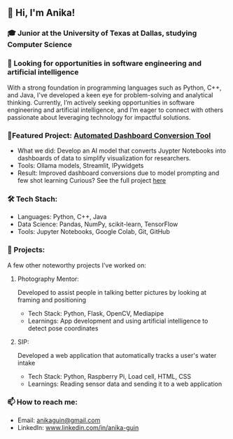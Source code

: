 ## 👋 Hi, I'm Anika!

### 🎓 Junior at the University of Texas at Dallas, studying Computer Science

### 🔭 Looking for opportunities in software engineering and artificial intelligence

With a strong foundation in programming languages such as Python, C++, and Java, I've developed a keen eye for problem-solving and analytical thinking. 
Currently, I’m actively seeking opportunities in software engineering and artificial intelligence, and I’m eager to connect with others passionate about leveraging technology for impactful solutions.

### 🎯Featured Project: [Automated Dashboard Conversion Tool](https://github.com/anikaguin/Axle-Informatics)
* What we did: Develop an AI model that converts Juypter Notebooks into dashboards of data to simplify visualization for researchers. 
* Tools: Ollama models, Streamlit, IPywidgets
* Result: Improved dashboard conversions due to model prompting and few shot learning
Curious? See the full project [here](https://github.com/anikaguin/Axle-Informatics)

### 🛠 Tech Stach:
* Languages: Python, C++, Java
* Data Science: Pandas, NumPy, scikit-learn, TensorFlow
* Tools: Jupyter Notebooks, Google Colab, Git, GitHub

### 🚀 Projects:
A few other noteworthy projects I’ve worked on:
1. Photography Mentor:
   
   Developed to assist people in talking better pictures by looking at framing and positioning
   * Tech Stack: Python, Flask, OpenCV, Mediapipe
   * Learnings: App development and using artificial intelligence to detect pose coordinates
3. SIP:
   
   Developed a web application that automatically tracks a user's water intake
   * Tech Stack: Python, Raspberry Pi, Load cell, HTML, CSS
   * Learnings: Reading sensor data and sending it to a web application

### 📫 How to reach me:
* Email: anikaguin@gmail.com
* LinkedIn: www.linkedin.com/in/anika-guin

<!--
**anikaguin/anikaguin** is a ✨ _special_ ✨ repository because its `README.md` (this file) appears on your GitHub profile.

Here are some ideas to get you started:

- 🔭 I’m currently working on ...
- 🌱 I’m currently learning ...
- 👯 I’m looking to collaborate on ...
- 🤔 I’m looking for help with ...
- 💬 Ask me about ...
- 📫 How to reach me: ...
- 😄 Pronouns: ...
- ⚡ Fun fact: ...
-->

